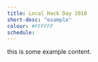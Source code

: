 ```yaml
---
title: Local Hack Day 2018
short-desc: "example"
colour: #FFFFFF
schedule:
---
```


this is some example content.
